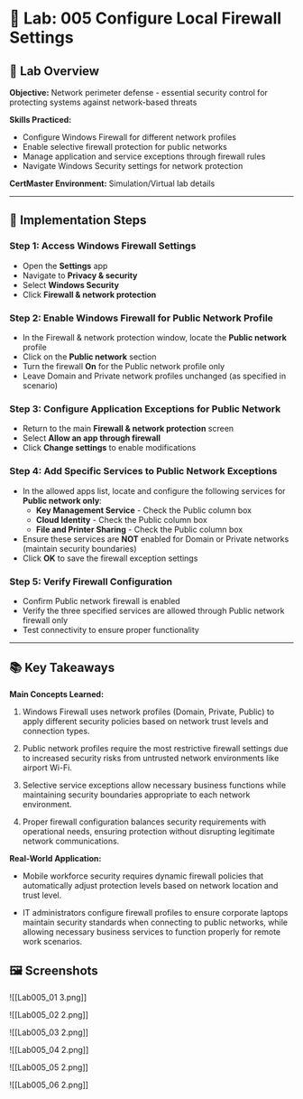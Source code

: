 # 🧪 Lab: 005 Configure Local Firewall Settings

## 🎯 Lab Overview

**Objective:** Network perimeter defense - essential security control for protecting systems against network-based threats 

**Skills Practiced:**
- Configure Windows Firewall for different network profiles
- Enable selective firewall protection for public networks
- Manage application and service exceptions through firewall rules
- Navigate Windows Security settings for network protection 

**CertMaster Environment:** Simulation/Virtual lab details

---

## 📝 Implementation Steps

### Step 1: Access Windows Firewall Settings

- Open the **Settings** app
- Navigate to **Privacy & security**
- Select **Windows Security**
- Click **Firewall & network protection**

### Step 2: Enable Windows Firewall for Public Network Profile

- In the Firewall & network protection window, locate the **Public network** profile
- Click on the **Public network** section
- Turn the firewall **On** for the Public network profile only
- Leave Domain and Private network profiles unchanged (as specified in scenario)

### Step 3: Configure Application Exceptions for Public Network

- Return to the main **Firewall & network protection** screen
- Select **Allow an app through firewall**
- Click **Change settings** to enable modifications

### Step 4: Add Specific Services to Public Network Exceptions

- In the allowed apps list, locate and configure the following services for **Public network only**:
    - **Key Management Service** - Check the Public column box
    - **Cloud Identity** - Check the Public column box
    - **File and Printer Sharing** - Check the Public column box
- Ensure these services are **NOT** enabled for Domain or Private networks (maintain security boundaries)
- Click **OK** to save the firewall exception settings

### Step 5: Verify Firewall Configuration

- Confirm Public network firewall is enabled
- Verify the three specified services are allowed through Public network firewall only
- Test connectivity to ensure proper functionality

---

## 📚 Key Takeaways

**Main Concepts Learned:**

1. Windows Firewall uses network profiles (Domain, Private, Public) to apply different security policies based on network trust levels and connection types.
    
2. Public network profiles require the most restrictive firewall settings due to increased security risks from untrusted network environments like airport Wi-Fi.
    
3. Selective service exceptions allow necessary business functions while maintaining security boundaries appropriate to each network environment.
    
4. Proper firewall configuration balances security requirements with operational needs, ensuring protection without disrupting legitimate network communications.
    

**Real-World Application:**

- Mobile workforce security requires dynamic firewall policies that automatically adjust protection levels based on network location and trust level.
    
- IT administrators configure firewall profiles to ensure corporate laptops maintain security standards when connecting to public networks, while allowing necessary business services to function properly for remote work scenarios.
    

## 🖼️ Screenshots

![[Lab005_01 3.png]]

![[Lab005_02 2.png]]

![[Lab005_03 2.png]]

![[Lab005_04 2.png]]

![[Lab005_05 2.png]]

![[Lab005_06 2.png]]
